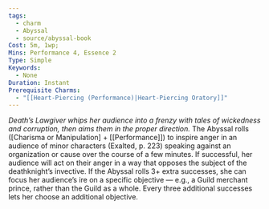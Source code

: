 ```yaml
---
tags:
  - charm
  - Abyssal
  - source/abyssal-book
Cost: 5m, 1wp;
Mins: Performance 4, Essence 2
Type: Simple
Keywords:
  - None
Duration: Instant
Prerequisite Charms:
  - "[[Heart-Piercing (Performance)|Heart-Piercing Oratory]]"
---
```

*Death’s Lawgiver whips her audience into a frenzy with tales of wickedness and corruption, then aims them in the proper direction.*
The Abyssal rolls ([Charisma or Manipulation] + [[Performance]]) to inspire anger in an audience of minor characters (Exalted, p. 223) speaking against an organization or cause over the course of a few minutes.
If successful, her audience will act on their anger in a way that opposes the subject of the deathknight’s invective.
If the Abyssal rolls 3+ extra successes, she can focus her audience’s ire on a specific objective — e.g., a Guild merchant prince, rather than the Guild as a whole. Every three additional successes lets her choose an additional objective.
